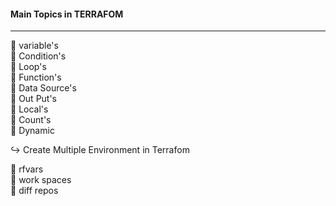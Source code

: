 



#### Main Topics in TERRAFOM 
***************************
📌 variable's <br>
📌 Condition's<br>
📌 Loop's<br>
📌 Function's<br>
📌 Data Source's<br>
📌 Out Put's <br>
📌 Local's <br>
📌 Count's <br>
📌 Dynamic<br>

↪️ Create Multiple Environment in Terrafom 

📌 rfvars <br>
📌 work spaces <br>
📌 diff repos <br>
